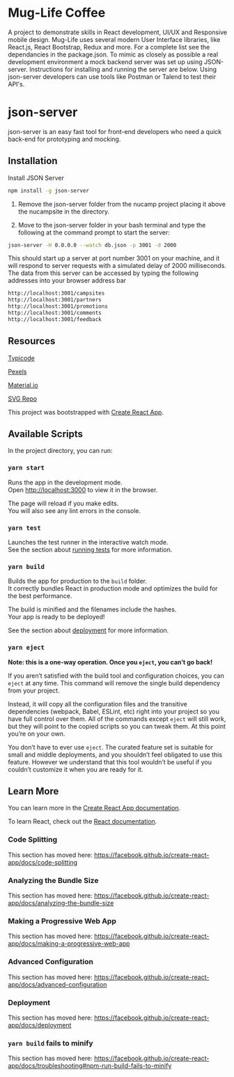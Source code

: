 # Mug-Life Coffee

A project to demonstrate skills in React development, UI/UX and Responsive mobile design. Mug-Life uses several modern User Interface libraries, like React.js, React Bootstrap, Redux and more. For a complete list see the dependancies in the package.json. To mimic as closely as possible a real development environment a mock backend server was set up using JSON-server. Instructions for installing and running the server are below. Using json-server developers can use tools like Postman or Talend to test their API's.

# json-server 

json-server is an easy fast tool for front-end developers who need a quick back-end for prototyping and mocking.

## Installation

Install JSON Server

```bash
npm install -g json-server
```

1. Remove the json-server folder from the nucamp project placing it above the nucampsite in the directory.

2. Move to the json-server folder in your bash terminal and type the following at the command prompt to start the server:

```bash
json-server -H 0.0.0.0 --watch db.json -p 3001 -d 2000
 ```

This should start up a server at port number 3001 on your machine, and it will respond to server requests with a simulated delay of 2000 milliseconds. The data from this server can be accessed by typing the following addresses into your browser address bar

```bash
http://localhost:3001/campsites
http://localhost:3001/partners
http://localhost:3001/promotions
http://localhost:3001/comments
http://localhost:3001/feedback 
```

## Resources
[Typicode](https://github.com/typicode/json-server)

[Pexels](https://www.pexels.com/)

[Material.io](https://material.io/resources/color/#!/?view.left=0&view.right=0)

[SVG Repo](https://www.svgrepo.com/svg/16383/coffee-cup)


This project was bootstrapped with [Create React App](https://github.com/facebook/create-react-app).

## Available Scripts

In the project directory, you can run:

### `yarn start`

Runs the app in the development mode.<br />
Open [http://localhost:3000](http://localhost:3000) to view it in the browser.

The page will reload if you make edits.<br />
You will also see any lint errors in the console.

### `yarn test`

Launches the test runner in the interactive watch mode.<br />
See the section about [running tests](https://facebook.github.io/create-react-app/docs/running-tests) for more information.

### `yarn build`

Builds the app for production to the `build` folder.<br />
It correctly bundles React in production mode and optimizes the build for the best performance.

The build is minified and the filenames include the hashes.<br />
Your app is ready to be deployed!

See the section about [deployment](https://facebook.github.io/create-react-app/docs/deployment) for more information.

### `yarn eject`

**Note: this is a one-way operation. Once you `eject`, you can’t go back!**

If you aren’t satisfied with the build tool and configuration choices, you can `eject` at any time. This command will remove the single build dependency from your project.

Instead, it will copy all the configuration files and the transitive dependencies (webpack, Babel, ESLint, etc) right into your project so you have full control over them. All of the commands except `eject` will still work, but they will point to the copied scripts so you can tweak them. At this point you’re on your own.

You don’t have to ever use `eject`. The curated feature set is suitable for small and middle deployments, and you shouldn’t feel obligated to use this feature. However we understand that this tool wouldn’t be useful if you couldn’t customize it when you are ready for it.

## Learn More

You can learn more in the [Create React App documentation](https://facebook.github.io/create-react-app/docs/getting-started).

To learn React, check out the [React documentation](https://reactjs.org/).

### Code Splitting

This section has moved here: https://facebook.github.io/create-react-app/docs/code-splitting

### Analyzing the Bundle Size

This section has moved here: https://facebook.github.io/create-react-app/docs/analyzing-the-bundle-size

### Making a Progressive Web App

This section has moved here: https://facebook.github.io/create-react-app/docs/making-a-progressive-web-app

### Advanced Configuration

This section has moved here: https://facebook.github.io/create-react-app/docs/advanced-configuration

### Deployment

This section has moved here: https://facebook.github.io/create-react-app/docs/deployment

### `yarn build` fails to minify

This section has moved here: https://facebook.github.io/create-react-app/docs/troubleshooting#npm-run-build-fails-to-minify
